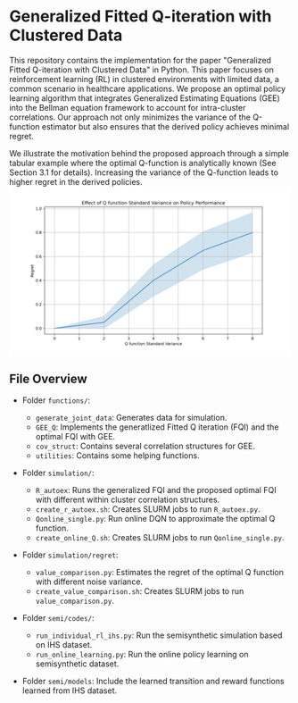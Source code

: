 <!-- # ClusterRL -->

<!-- ### File Overview

- Folder `functions/`: 
    - `generate_team_competition_data` generate team competition data.
    - `team_matching_training_new` implements three algorithms with homogeneous Q function (one-step policy iteration, Offline FQI (Next-State Maximum), Offline FQI (All Encountered States)) and their online versions.
    - `team_matching_execution` solve the linear optimzation with a q function

- Folder `cluster_level_policy`:
    - `sim_matching_new` conduct simulation in different settings (tab1, tab2, ctn1, ctn2, ctn3).
    - `run_sim_matching_new` run simulations on a local computer.
    - `create_matching_new.sh` run simulations on clusters. -->

# Generalized Fitted Q-iteration with Clustered Data
This repository contains the implementation for the paper "Generalized Fitted Q-iteration with Clustered Data" in Python. 
This paper focuses on reinforcement learning (RL) in clustered environments with limited data, a common scenario in healthcare applications. We propose an optimal policy learning algorithm that integrates Generalized Estimating Equations (GEE) into the Bellman equation framework to account for intra-cluster correlations. Our approach not only minimizes the variance of the Q-function estimator but also ensures that the derived policy achieves minimal regret. 

We illustrate the motivation behind the proposed approach through a simple tabular example where the optimal Q-function is analytically known (See Section 3.1 for details). Increasing the variance of the Q-function leads to higher regret in the derived policies.
<img align="center" src="valuecomparison_Regret_2024-09-17.png" alt="drawing" width="800">

## File Overview

- Folder `functions/`:
    - `generate_joint_data`: Generates data for simulation.
    - `GEE_Q`: Implements the generatlized Fitted Q iteration (FQI) and the optimal FQI with GEE.
    - `cov_struct`: Contains several correlation structures for GEE.
    - `utilities`: Contains some helping functions.


- Folder `simulation/`:
    - `R_autoex`: Runs the generalized FQI and the proposed optimal FQI with different within cluster correlation structures. 
    - `create_r_autoex.sh`: Creates SLURM jobs to run `R_autoex.py`.
    - `Qonline_single.py`: Run online DQN to approximate the optimal Q function.
    - `create_online_Q.sh`: Creates SLURM jobs to run `Qonline_single.py`.

- Folder `simulation/regret`:
    - `value_comparison.py`: Estimates the regret of the optimal Q function with different noise variance.
    - `create_value_comparison.sh`: Creates SLURM jobs to run `value_comparison.py`.

- Folder `semi/codes/`:
    - `run_individual_rl_ihs.py`: Run the semisynthetic simulation based on IHS dataset.
    - `run_online_learning.py`: Run the online policy learning on semisynthetic dataset.

- Folder `semi/models`: Include the learned transition and reward functions learned from IHS dataset.
